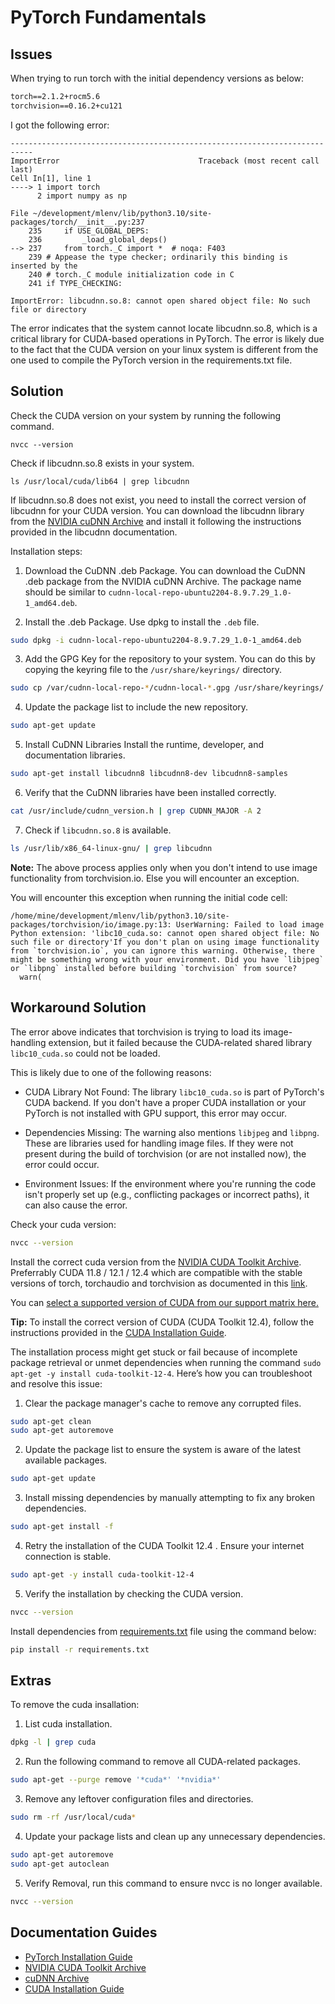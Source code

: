 # PyTorch Fundamentals

## Issues

When trying to run torch with the initial dependency versions as below:

```txt
torch==2.1.2+rocm5.6
torchvision==0.16.2+cu121
```

I got the following error:

```shell
---------------------------------------------------------------------------
ImportError                               Traceback (most recent call last)
Cell In[1], line 1
----> 1 import torch
      2 import numpy as np

File ~/development/mlenv/lib/python3.10/site-packages/torch/__init__.py:237
    235     if USE_GLOBAL_DEPS:
    236         _load_global_deps()
--> 237     from torch._C import *  # noqa: F403
    239 # Appease the type checker; ordinarily this binding is inserted by the
    240 # torch._C module initialization code in C
    241 if TYPE_CHECKING:

ImportError: libcudnn.so.8: cannot open shared object file: No such file or directory
```

The error indicates that the system cannot locate libcudnn.so.8, which is a critical library for CUDA-based operations in PyTorch. The error is likely due to the fact that the CUDA version on your linux system is different from the one used to compile the PyTorch version in the requirements.txt file.

## Solution

Check the CUDA version on your system by running the following command.

```shell
nvcc --version
```

Check if libcudnn.so.8 exists in your system.

```shell
ls /usr/local/cuda/lib64 | grep libcudnn
```

If libcudnn.so.8 does not exist, you need to install the correct version of libcudnn for your CUDA version. You can download the libcudnn library from the [NVIDIA cuDNN Archive](https://developer.nvidia.com/cudnn-archive) and install it following the instructions provided in the libcudnn documentation.

Installation steps:

1. Download the CuDNN .deb Package. You can download the CuDNN .deb package from the NVIDIA cuDNN Archive. The package name should be similar to `cudnn-local-repo-ubuntu2204-8.9.7.29_1.0-1_amd64.deb`.

2. Install the .deb Package. Use dpkg to install the `.deb` file.

```sh
sudo dpkg -i cudnn-local-repo-ubuntu2204-8.9.7.29_1.0-1_amd64.deb
```

3. Add the GPG Key for the repository to your system. You can do this by copying the keyring file to the `/usr/share/keyrings/` directory.

```sh
sudo cp /var/cudnn-local-repo-*/cudnn-local-*.gpg /usr/share/keyrings/
```

4. Update the package list to include the new repository.

```sh
sudo apt-get update
```

5. Install CuDNN Libraries Install the runtime, developer, and documentation libraries.

```sh
sudo apt-get install libcudnn8 libcudnn8-dev libcudnn8-samples
```

6. Verify that the CuDNN libraries have been installed correctly.

```sh
cat /usr/include/cudnn_version.h | grep CUDNN_MAJOR -A 2
```

7. Check if `libcudnn.so.8` is available.

```sh
ls /usr/lib/x86_64-linux-gnu/ | grep libcudnn
```

**Note:** The above process applies only when you don't intend to use image functionality from torchvision.io. Else you will encounter an exception.

You will encounter this exception when running the initial code cell:

```shell
/home/mine/development/mlenv/lib/python3.10/site-packages/torchvision/io/image.py:13: UserWarning: Failed to load image Python extension: 'libc10_cuda.so: cannot open shared object file: No such file or directory'If you don't plan on using image functionality from `torchvision.io`, you can ignore this warning. Otherwise, there might be something wrong with your environment. Did you have `libjpeg` or `libpng` installed before building `torchvision` from source?
  warn(
```

## Workaround Solution

The error above indicates that torchvision is trying to load its image-handling extension, but it failed because the CUDA-related shared library `libc10_cuda.so` could not be loaded.

This is likely due to one of the following reasons:

- CUDA Library Not Found:
The library `libc10_cuda.so` is part of PyTorch's CUDA backend. If you don't have a proper CUDA installation or your PyTorch is not installed with GPU support, this error may occur.

- Dependencies Missing:
The warning also mentions `libjpeg` and `libpng`. These are libraries used for handling image files. If they were not present during the build of torchvision (or are not installed now), the error could occur.

- Environment Issues:
If the environment where you're running the code isn't properly set up (e.g., conflicting packages or incorrect paths), it can also cause the error.

Check your cuda version:

```sh
nvcc --version
```

Install the correct cuda version from the [NVIDIA CUDA Toolkit Archive](https://developer.nvidia.com/cuda-toolkit-archive). Preferrably CUDA 11.8 / 12.1 / 12.4 which are compatible with the stable versions of torch, torchaudio and torchvision as documented in this [link](https://pypi.org/project/torch/2.5.1/#nvidia-cuda-support).

You can [select a supported version of CUDA from our support matrix here.](https://pytorch.org/get-started/locally/)

**Tip:** To install the correct version of CUDA (CUDA Toolkit 12.4), follow the instructions provided in the [CUDA Installation Guide](https://developer.nvidia.com/cuda-12-4-0-download-archive).

The installation process might get stuck or fail because of incomplete package retrieval or unmet dependencies when running the command `sudo apt-get -y install cuda-toolkit-12-4`. Here’s how you can troubleshoot and resolve this issue:

1. Clear the package manager's cache to remove any corrupted files.

```sh
sudo apt-get clean
sudo apt-get autoremove
```

2. Update the package list to ensure the system is aware of the latest available packages.

```sh
sudo apt-get update
```

3. Install missing dependencies by manually attempting to fix any broken dependencies.

```sh
sudo apt-get install -f
```

4. Retry the installation of the CUDA Toolkit 12.4 . Ensure your internet connection is stable.

```sh
sudo apt-get -y install cuda-toolkit-12-4
```

5. Verify the installation by checking the CUDA version.

```sh
nvcc --version
```

Install dependencies from [requirements.txt](requirements.txt) file using the command below:

```sh
pip install -r requirements.txt
```

## Extras

To remove the cuda insallation:

1. List cuda installation.

```sh
dpkg -l | grep cuda
```

2. Run the following command to remove all CUDA-related packages.

```sh
sudo apt-get --purge remove '*cuda*' '*nvidia*'
```

3. Remove any leftover configuration files and directories.

```sh
sudo rm -rf /usr/local/cuda*
```

4. Update your package lists and clean up any unnecessary dependencies.

```sh
sudo apt-get autoremove
sudo apt-get autoclean
```

5. Verify Removal, run this command to ensure nvcc is no longer available.

```sh
nvcc --version
```

## Documentation Guides

- [PyTorch Installation Guide](https://pytorch.org/get-started/locally/)
- [NVIDIA CUDA Toolkit Archive](https://developer.nvidia.com/cuda-toolkit-archive)
- [cuDNN Archive](https://developer.nvidia.com/cudnn-archive)
- [CUDA Installation Guide](https://docs.nvidia.com/cuda/cuda-installation-guide-linux/index.html)
